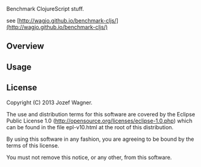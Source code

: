 Benchmark ClojureScript stuff.

see [http://wagjo.github.io/benchmark-cljs/](http://wagjo.github.io/benchmark-cljs/)

## Overview


## Usage


## License

Copyright (C) 2013 Jozef Wagner.

The use and distribution terms for this software are covered by the
Eclipse Public License 1.0 
(http://opensource.org/licenses/eclipse-1.0.php) which can be found
 in the file epl-v10.html at the root of this distribution.

By using this software in any fashion, you are agreeing to be bound
by the terms of this license.

You must not remove this notice, or any other, from this software.
